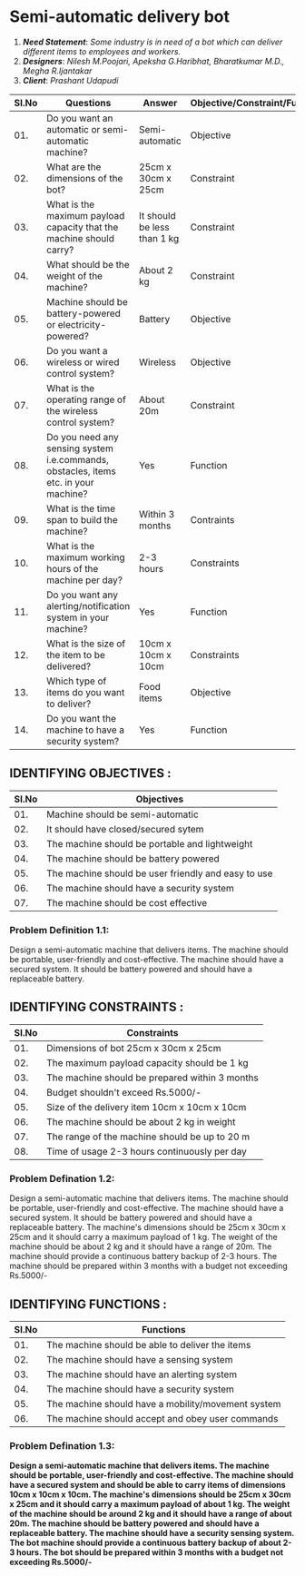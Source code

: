 # Semi-automatic delivery bot
1. **_Need Statement_**:  _Some industry is in need of a bot which can deliver different items to employees and workers._
2. **_Designers_**: _Nilesh M.Poojari, Apeksha G.Haribhat, Bharatkumar M.D., Megha R.Ijantakar_
3. **_Client_**: _Prashant Udapudi_

|  SI.No  |  Questions  |  Answer  |  Objective/Constraint/Functions  |
|---------|-------------|----------|----------------------------------|
|  01.|Do you want an automatic or semi-automatic machine?|Semi-automatic|Objective|
|  02.|What are the dimensions of the bot?|25cm x 30cm x 25cm|Constraint|
|  03.|What is the maximum payload capacity that the machine should carry?|It should be less than 1 kg|Constraint|
|  04.|What should be the weight of the machine?|About 2 kg|Constraint|
|  05.|Machine should be battery-powered or electricity-powered?|Battery|Objective|
|  06.|Do you want a wireless or wired control system?|Wireless|Objective|
|  07.|What is the operating range of the wireless control system?|About 20m|Constraint|
|  08.| Do you need any sensing system i.e.commands, obstacles, items etc. in your machine?|Yes|Function|
|  09.|What is the time span to build the machine?|Within 3 months|Contraints|
|  10.|What is the maximum working hours of the machine per day?|2-3 hours|Constraints|
|  11.|Do you want any alerting/notification system in your machine?|Yes|Function|
|  12.|What is the size of the item to be delivered?|10cm x 10cm x 10cm|Constraints|
|  13.|Which type of items do you want to deliver?|Food items|Objective|
|  14.|Do you want the machine to have a security system?|Yes|Function|

## IDENTIFYING OBJECTIVES :
|  SI.No  |  Objectives  |
|---------|--------------|
|01.|Machine should be semi-automatic|
|02.|It should have closed/secured sytem|
|03.|The machine should be portable and lightweight|
|04.|The machine should be battery powered|
|05.|The machine should be user friendly and easy to use|
|06.|The machine should have a security system|
|07.|The machine should be cost effective|

### Problem Definition 1.1:
Design a semi-automatic machine that delivers items. The machine should be portable, user-friendly and cost-effective. The machine should have a secured system. It should be battery powered and should have a replaceable battery. 

## IDENTIFYING CONSTRAINTS :
|  SI.No  |  Constraints  |
|---------|---------------|
|01.|Dimensions of bot 25cm x 30cm x 25cm|
|02.|The maximum payload capacity should be 1 kg|
|03.|The machine should be prepared within 3 months|
|04.|Budget shouldn't exceed Rs.5000/-|
|05.|Size of the delivery item 10cm x 10cm x 10cm|
|06.|The machine should be about 2 kg in weight|
|07.|The range of the machine should be up to 20 m|
|08.|Time of usage 2-3 hours continuously per day|


### Problem Defination 1.2:
Design a semi-automatic machine that delivers items. The machine should be portable, user-friendly and cost-effective. The machine should have a secured system. It should be battery powered and should have a replaceable battery. The machine's dimensions should be 25cm x 30cm x 25cm and it should carry a maximum payload of 1 kg. The weight of the machine should be about 2 kg and it should have a range of 20m. The machine should provide a continuous battery backup of 2-3 hours. The machine should be prepared within 3 months with a budget not exceeding Rs.5000/-

## IDENTIFYING FUNCTIONS :
|  SI.No  |  Functions   |
|---------|--------------|
|01.|The machine should be able to deliver the items|
|02.|The machine should have a sensing system|
|03.|The machine should have an alerting system|
|04.|The machine should have a security system|
|05.|The machine should have a mobility/movement system|
|06.|The machine should accept and obey user commands|

 
### Problem Defination 1.3:
**Design a semi-automatic machine that delivers items. The machine should be portable, user-friendly and cost-effective. The machine should have a secured system and should be able to carry items of dimensions 10cm x 10cm x 10cm. The machine's dimensions should be 25cm x 30cm x 25cm and it should carry a maximum payload of about 1 kg. The weight of the machine should be around 2 kg and it should have a range of about 20m. The machine should be battery powered and should have a replaceable battery. The machine should have a security sensing system. The bot machine should provide a continuous battery backup of about 2-3 hours. The bot should be prepared within 3 months with a budget not exceeding Rs.5000/-**